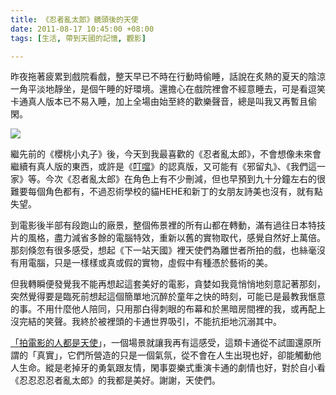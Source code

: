 ```yaml
---
title: 《忍者亂太郎》鏡頭後的天使
date: 2011-08-17 10:45:00 +08:00
tags: [生活, 帶到天國的記憶, 觀影]

---
```


昨夜拖著疲累到戲院看戲，整天早已不時在行動時偷睡，話說在炙熱的夏天的陰涼一角平淡地靜坐，是個午睡的好環境。還擔心在戲院裡會不經意睡去，可是看逗笑卡通真人版本已不易入睡，加上全場由始至終的歡樂聲音，總是叫我又再暫且偷閑。  
  
![](//4.bp.blogspot.com/-Jb5ZJadfNk4/Tkqgz4Z0saI/AAAAAAAAAf4/a624hR9hZgI/s300/o03180450150412.jpg)   
  
繼先前的《櫻桃小丸子》後，今天到我最喜歡的《忍者亂太郎》，不會想像未來會繼續有真人版的東西，或許是《[叮噹](//www.youtube.com/watch?v=-D%5FAeNQWPw0)》的認真版，又可能有《邪留丸》、《我們這一家》等。今次《忍者亂太郎》在角色上有不少刪減，但也早預到九十分鐘左右的很難要每個角色都有，不過忍術學校的貓HEHE和新丁的女朋友詩美也沒有，就有點失望。  
  
到電影後半部有段跑山的廠景，整個佈景裡的所有山都在轉動，滿有過往日本特技片的風格，盡力減省多餘的電腦特效，重新以舊的實物取代，感覺自然好上萬倍。那刻倏忽有很多感受，想起《下一站天國》裡天使們為離世者所拍的戲，也絲毫沒有用電腦，只是一樣樣或真或假的實物，虛假中有種憑於藝術的美。  
  
但我轉瞬便發覺我不能再想起這套美好的電影，貪婪如我竟悄悄地刻意記著那刻，突然覺得要是臨死前想起這個簡單地沉醉於童年之快的時刻，可能已是最教我愜意的事。不用什麼他人陪同，只用那白得刺眼的布幕和於黑暗房間裡的我，或再配上沒完結的笑聲。我終於被裡頭的卡通世界吸引，不能抗拒地沉溺其中。  
  
[「拍電影的人都是天使](http://movie.douban.com/review/1972998/)」，一個場景就讓我再有這感受，這類卡通從不試圖還原所謂的「真實」，它們所營造的只是一個氣氛，從不會在人生出現也好，卻能觸動他人生命。縱是老掉牙的勇氣跟友情，閑事耍樂式重演卡通的劇情也好，對於自小看《忍忍忍忍者亂太郎》的我都是美好。謝謝，天使們。  
